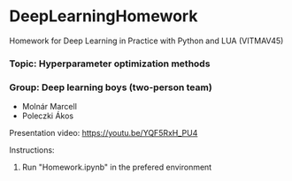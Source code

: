 # DeepLearningHomework
Homework for Deep Learning in Practice with Python and LUA (VITMAV45)

### Topic: Hyperparameter optimization methods


### Group: Deep learning boys (two-person team)

*   Molnár Marcell
*   Poleczki Ákos

Presentation video: https://youtu.be/YQF5RxH_PU4

Instructions:

1. Run "Homework.ipynb" in the prefered environment
